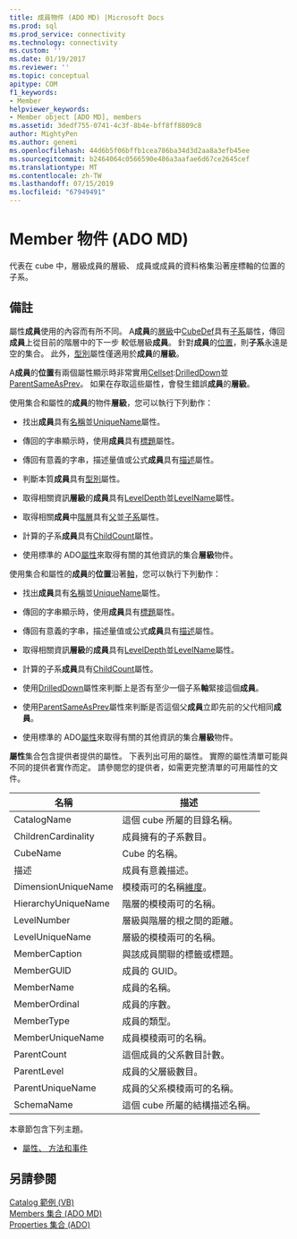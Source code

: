 ```yaml
---
title: 成員物件 (ADO MD) |Microsoft Docs
ms.prod: sql
ms.prod_service: connectivity
ms.technology: connectivity
ms.custom: ''
ms.date: 01/19/2017
ms.reviewer: ''
ms.topic: conceptual
apitype: COM
f1_keywords:
- Member
helpviewer_keywords:
- Member object [ADO MD], members
ms.assetid: 3dedf755-0741-4c3f-8b4e-bff8ff8809c8
author: MightyPen
ms.author: genemi
ms.openlocfilehash: 44d6b5f06bffb1cea786ba34d3d2aa8a3efb45ee
ms.sourcegitcommit: b2464064c0566590e486a3aafae6d67ce2645cef
ms.translationtype: MT
ms.contentlocale: zh-TW
ms.lasthandoff: 07/15/2019
ms.locfileid: "67949491"
---
```

# <a name="member-object-ado-md"></a>Member 物件 (ADO MD)
代表在 cube 中，層級成員的層級、 成員或成員的資料格集沿著座標軸的位置的子系。  
  
## <a name="remarks"></a>備註  
 屬性**成員**使用的內容而有所不同。 A**成員**的[層級](../../../ado/reference/ado-md-api/level-object-ado-md.md)中[CubeDef](../../../ado/reference/ado-md-api/cubedef-object-ado-md.md)具有[子系](../../../ado/reference/ado-md-api/children-property-ado-md.md)屬性，傳回**成員**上從目前的階層中的下一步 較低層級**成員**。 針對**成員**的[位置](../../../ado/reference/ado-md-api/position-object-ado-md.md)，則**子系**永遠是空的集合。 此外，[型別](../../../ado/reference/ado-md-api/type-property-ado-md.md)屬性僅適用於**成員**的**層級**。  
  
 A**成員**的**位置**有兩個屬性顯示時非常實用[Cellset](../../../ado/reference/ado-md-api/cellset-object-ado-md.md):[DrilledDown](../../../ado/reference/ado-md-api/drilleddown-property-ado-md.md)並[ParentSameAsPrev](../../../ado/reference/ado-md-api/parentsameasprev-property-ado-md.md)。 如果在存取這些屬性，會發生錯誤**成員**的**層級**。  
  
 使用集合和屬性的**成員**的物件**層級**，您可以執行下列動作：  
  
-   找出**成員**具有[名稱](../../../ado/reference/ado-md-api/name-property-ado-md.md)並[UniqueName](../../../ado/reference/ado-md-api/uniquename-property-ado-md.md)屬性。  
  
-   傳回的字串顯示時，使用**成員**具有[標題](../../../ado/reference/ado-md-api/caption-property-ado-md.md)屬性。  
  
-   傳回有意義的字串，描述量值或公式**成員**具有[描述](../../../ado/reference/ado-md-api/description-property-ado-md.md)屬性。  
  
-   判斷本質**成員**具有[型別](../../../ado/reference/ado-md-api/type-property-ado-md.md)屬性。  
  
-   取得相關資訊**層級**的**成員**具有[LevelDepth](../../../ado/reference/ado-md-api/leveldepth-property-ado-md.md)並[LevelName](../../../ado/reference/ado-md-api/levelname-property-ado-md.md)屬性。  
  
-   取得相關**成員**中[階層](../../../ado/reference/ado-md-api/hierarchy-object-ado-md.md)具有[父](../../../ado/reference/ado-md-api/parent-property-ado-md.md)並[子系](../../../ado/reference/ado-md-api/children-property-ado-md.md)屬性。  
  
-   計算的子系**成員**具有[ChildCount](../../../ado/reference/ado-md-api/childcount-property-ado-md.md)屬性。  
  
-   使用標準的 ADO[屬性](../../../ado/reference/ado-api/properties-collection-ado.md)來取得有關的其他資訊的集合**層級**物件。  
  
 使用集合和屬性的**成員**的**位置**沿著[軸](../../../ado/reference/ado-md-api/axis-object-ado-md.md)，您可以執行下列動作：  
  
-   找出**成員**具有[名稱](../../../ado/reference/ado-md-api/name-property-ado-md.md)並[UniqueName](../../../ado/reference/ado-md-api/uniquename-property-ado-md.md)屬性。  
  
-   傳回的字串顯示時，使用**成員**具有[標題](../../../ado/reference/ado-md-api/caption-property-ado-md.md)屬性。  
  
-   傳回有意義的字串，描述量值或公式**成員**具有[描述](../../../ado/reference/ado-md-api/description-property-ado-md.md)屬性。  
  
-   取得相關資訊**層級**的**成員**具有[LevelDepth](../../../ado/reference/ado-md-api/leveldepth-property-ado-md.md)並[LevelName](../../../ado/reference/ado-md-api/levelname-property-ado-md.md)屬性。  
  
-   計算的子系**成員**具有[ChildCount](../../../ado/reference/ado-md-api/childcount-property-ado-md.md)屬性。  
  
-   使用[DrilledDown](../../../ado/reference/ado-md-api/drilleddown-property-ado-md.md)屬性來判斷上是否有至少一個子系**軸**緊接這個**成員**。  
  
-   使用[ParentSameAsPrev](../../../ado/reference/ado-md-api/parentsameasprev-property-ado-md.md)屬性來判斷是否這個父**成員**立即先前的父代相同**成員**。  
  
-   使用標準的 ADO[屬性](../../../ado/reference/ado-api/properties-collection-ado.md)來取得有關的其他資訊的集合**層級**物件。  
  
 **屬性**集合包含提供者提供的屬性。 下表列出可用的屬性。 實際的屬性清單可能與不同的提供者實作而定。 請參閱您的提供者，如需更完整清單的可用屬性的文件。  
  
|名稱|描述|  
|----------|-----------------|  
|CatalogName|這個 cube 所屬的目錄名稱。|  
|ChildrenCardinality|成員擁有的子系數目。|  
|CubeName|Cube 的名稱。|  
|描述|成員有意義描述。|  
|DimensionUniqueName|模稜兩可的名稱[維度](../../../ado/reference/ado-md-api/dimension-object-ado-md.md)。|  
|HierarchyUniqueName|階層的模稜兩可的名稱。|  
|LevelNumber|層級與階層的根之間的距離。|  
|LevelUniqueName|層級的模稜兩可的名稱。|  
|MemberCaption|與該成員關聯的標籤或標題。|  
|MemberGUID|成員的 GUID。|  
|MemberName|成員的名稱。|  
|MemberOrdinal|成員的序數。|  
|MemberType|成員的類型。|  
|MemberUniqueName|成員模稜兩可的名稱。|  
|ParentCount|這個成員的父系數目計數。|  
|ParentLevel|成員的父層級數目。|  
|ParentUniqueName|成員的父系模稜兩可的名稱。|  
|SchemaName|這個 cube 所屬的結構描述名稱。|  
  
 本章節包含下列主題。  
  
-   [屬性、 方法和事件](../../../ado/reference/ado-md-api/member-object-properties-methods-and-events.md)  
  
## <a name="see-also"></a>另請參閱  
 [Catalog 範例 (VB)](../../../ado/reference/ado-md-api/catalog-example-vb.md)   
 [Members 集合 (ADO MD)](../../../ado/reference/ado-md-api/members-collection-ado-md.md)   
 [Properties 集合 (ADO)](../../../ado/reference/ado-api/properties-collection-ado.md)
